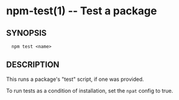 npm-test(1) -- Test a package
=============================

## SYNOPSIS

      npm test <name>

## DESCRIPTION

This runs a package's "test" script, if one was provided.

To run tests as a condition of installation, set the `npat` config to
true.
